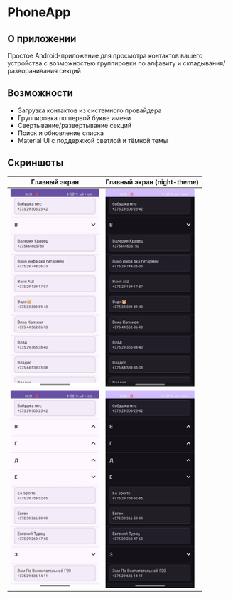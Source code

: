 # PhoneApp


## О приложении

Простое Android-приложение для просмотра контактов вашего устройства с возможностью группировки по алфавиту и складывания/разворачивания секций

## Возможности

* Загрузка контактов из системного провайдера
* Группировка по первой букве имени
* Свертывание/развертывание секций
* Поиск и обновление списка
* Material UI с поддержкой светлой и тёмной темы

## Скриншоты

| Главный экран                                                                                          | Главный экран (night-theme)                                                                           |
| ------------------------------------------------------------------------------------------------------ | ---------------------------------------------------------------------------------------------------- |
| <img src="screenshots/screen1_white.jpg" width="200"/>                                                | <img src="screenshots/screen1.jpg" width="200"/>                                                     |
| <img src="screenshots/screen2_white.jpg" width="200"/>                                                | <img src="screenshots/screen2.jpg" width="200"/>                                                     |
